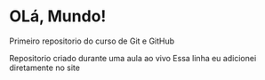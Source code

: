 # OLá, Mundo!
 Primeiro repositorio do curso de Git e GitHub

Repositorio criado durante uma aula ao vivo
Essa linha eu adicionei diretamente no site
